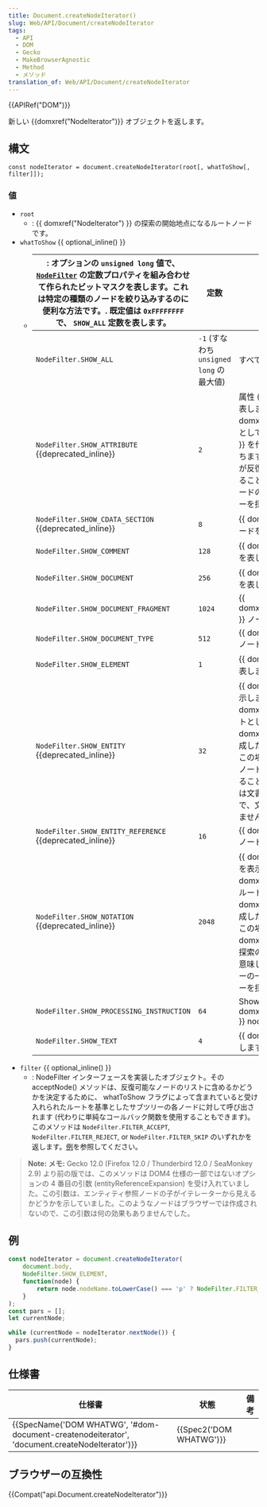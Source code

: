 ```yaml
---
title: Document.createNodeIterator()
slug: Web/API/Document/createNodeIterator
tags:
  - API
  - DOM
  - Gecko
  - MakeBrowserAgnostic
  - Method
  - メソッド
translation_of: Web/API/Document/createNodeIterator
---
```

{{APIRef("DOM")}}

新しい {{domxref("NodeIterator")}} オブジェクトを返します。

## 構文

    const nodeIterator = document.createNodeIterator(root[, whatToShow[, filter]]);

### 値

- `root`
  - : {{ domxref("NodeIterator") }} の探索の開始地点になるルートノードです。
- `whatToShow` {{ optional_inline() }}
  - | : オプションの `unsigned long` 値で、 [`NodeFilter`](http://www.w3.org/TR/DOM-Level-2-Traversal-Range/traversal.html#Traversal-NodeFilter) の定数プロパティを組み合わせて作られたビットマスクを表します。これは特定の種類のノードを絞り込みするのに便利な方法です。. 既定値は `0xFFFFFFFF` で、 `SHOW_ALL` 定数を表します。 | 定数                                     | 数値                                                                                                                                                                                                                                                                                                                                                                            | 説明 |
    | --------------------------------------------------------------------------------------------------------------------------------------------------------------------------------------------------------------------------------------------------------------------------------------------------------------------------- | ---------------------------------------- | ------------------------------------------------------------------------------------------------------------------------------------------------------------------------------------------------------------------------------------------------------------------------------------------------------------------------------------------------------------------------------- | ---- |
    | `NodeFilter.SHOW_ALL`                                                                                                                                                                                                                                                                                                       | `-1` (すなわち `unsigned long` の最大値) | すべてのノードを表します。                                                                                                                                                                                                                                                                                                                                                      |
    | `NodeFilter.SHOW_ATTRIBUTE` {{deprecated_inline}}                                                                                                                                                                                                                                                                    | `2`                                      | 属性 {{ domxref("Attr") }} ノードを表します。これは、 {{ domxref("Attr") }} ノードをルートとして {{ domxref("NodeIterator") }} を作成した場合にのみ意味を持ちます。この場合、その属性ノードが反復や探索の最初の位置に現れることを意味します。属性は他のノードの子ではないので、文書ツリーを探索しても現れません。                                      |
    | `NodeFilter.SHOW_CDATA_SECTION` {{deprecated_inline}}                                                                                                                                                                                                                                                                | `8`                                      | {{ domxref("CDATASection") }} ノードを表します。                                                                                                                                                                                                                                                                                                                     |
    | `NodeFilter.SHOW_COMMENT`                                                                                                                                                                                                                                                                                                   | `128`                                    | {{ domxref("Comment") }} ノードを表します。                                                                                                                                                                                                                                                                                                                             |
    | `NodeFilter.SHOW_DOCUMENT`                                                                                                                                                                                                                                                                                                  | `256`                                    | {{ domxref("Document") }} ノードを表します。                                                                                                                                                                                                                                                                                                                             |
    | `NodeFilter.SHOW_DOCUMENT_FRAGMENT`                                                                                                                                                                                                                                                                                         | `1024`                                   | {{ domxref("DocumentFragment") }} ノードを表します。                                                                                                                                                                                                                                                                                                                 |
    | `NodeFilter.SHOW_DOCUMENT_TYPE`                                                                                                                                                                                                                                                                                             | `512`                                    | {{ domxref("DocumentType") }} ノードを表します。                                                                                                                                                                                                                                                                                                                     |
    | `NodeFilter.SHOW_ELEMENT`                                                                                                                                                                                                                                                                                                   | `1`                                      | {{ domxref("Element") }} ノードを表します。                                                                                                                                                                                                                                                                                                                             |
    | `NodeFilter.SHOW_ENTITY` {{deprecated_inline}}                                                                                                                                                                                                                                                                       | `32`                                     | {{ domxref("Entity") }} ノードを表示します。これは、 {{ domxref("Entity") }} ノードをルートとして {{ domxref("NodeIterator") }} を作成した場合にのみ意味を持ちます。この場合、 {{ domxref("Entity") }} ノードが探索の最初の位置に現れることを意味します。エンティティは文書ツリーの一部ではないので、文書ツリーを探索しても表されません。 |
    | `NodeFilter.SHOW_ENTITY_REFERENCE` {{deprecated_inline}}                                                                                                                                                                                                                                                             | `16`                                     | {{ domxref("EntityReference") }} ノードを表します。                                                                                                                                                                                                                                                                                                                 |
    | `NodeFilter.SHOW_NOTATION` {{deprecated_inline}}                                                                                                                                                                                                                                                                     | `2048`                                   | {{ domxref("Notation") }} ノードを表示します。これは、 {{ domxref("Notation") }} ノードをルートとして {{ domxref("NodeIterator") }} を作成した場合にのみ意味を持ちます。この場合、 {{ domxref("Notation") }} ノードが探索の最初の位置に現れることを意味します。 Notation は文書ツリーの一部ではないので、文書ツリーを探索しても表されません。   |
    | `NodeFilter.SHOW_PROCESSING_INSTRUCTION`                                                                                                                                                                                                                                                                                    | `64`                                     | Shows {{ domxref("ProcessingInstruction") }} nodes.                                                                                                                                                                                                                                                                                                               |
    | `NodeFilter.SHOW_TEXT`                                                                                                                                                                                                                                                                                                      | `4`                                      | {{ domxref("Text") }} ノードを表します。                                                                                                                                                                                                                                                                                                                                 |
- `filter` {{ optional_inline() }}
  - : NodeFilter インターフェースを実装したオブジェクト。その acceptNode() メソッドは、反復可能なノードのリストに含めるかどうかを決定するために、 whatToShow フラグによって含まれていると受け入れられたルートを基準としたサブツリーの各ノードに対して呼び出されます (代わりに単純なコールバック関数を使用することもできます)。このメソッドは `NodeFilter.FILTER_ACCEPT`, `NodeFilter.FILTER_REJECT`, or `NodeFilter.FILTER_SKIP` のいずれかを返します。[例](#example)を参照してください。

> **Note:** **メモ:** Gecko 12.0 (Firefox 12.0 / Thunderbird 12.0 / SeaMonkey 2.9) より前の版では、このメソッドは DOM4 仕様の一部ではないオプションの 4 番目の引数 (entityReferenceExpansion) を受け入れていました。この引数は、エンティティ参照ノードの子がイテレーターから見えるかどうかを示していました。このようなノードはブラウザーでは作成されないので、この引数は何の効果もありませんでした。

## 例

```js
const nodeIterator = document.createNodeIterator(
    document.body,
    NodeFilter.SHOW_ELEMENT,
    function(node) {
        return node.nodeName.toLowerCase() === 'p' ? NodeFilter.FILTER_ACCEPT : NodeFilter.FILTER_REJECT;
    }
);
const pars = [];
let currentNode;

while (currentNode = nodeIterator.nextNode()) {
  pars.push(currentNode);
}
```

## 仕様書

| 仕様書                                                                                                                       | 状態                             | 備考 |
| ---------------------------------------------------------------------------------------------------------------------------- | -------------------------------- | ---- |
| {{SpecName('DOM WHATWG', '#dom-document-createnodeiterator', 'document.createNodeIterator')}} | {{Spec2('DOM WHATWG')}} |      |

## ブラウザーの互換性

{{Compat("api.Document.createNodeIterator")}}
